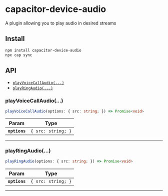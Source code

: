 # capacitor-device-audio

A plugin allowing you to play audio in desired streams

## Install

```bash
npm install capacitor-device-audio
npx cap sync
```

## API

<docgen-index>

* [`playVoiceCallAudio(...)`](#playvoicecallaudio)
* [`playRingAudio(...)`](#playringaudio)

</docgen-index>

<docgen-api>
<!--Update the source file JSDoc comments and rerun docgen to update the docs below-->

### playVoiceCallAudio(...)

```typescript
playVoiceCallAudio(options: { src: string; }) => Promise<void>
```

| Param         | Type                          |
| ------------- | ----------------------------- |
| **`options`** | <code>{ src: string; }</code> |

--------------------


### playRingAudio(...)

```typescript
playRingAudio(options: { src: string; }) => Promise<void>
```

| Param         | Type                          |
| ------------- | ----------------------------- |
| **`options`** | <code>{ src: string; }</code> |

--------------------

</docgen-api>
